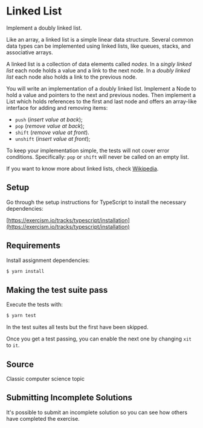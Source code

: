 # Linked List

Implement a doubly linked list.

Like an array, a linked list is a simple linear data structure. Several common data types can be implemented using
linked lists, like queues, stacks, and associative arrays.

A linked list is a collection of data elements called *nodes*. In a
*singly linked list* each node holds a value and a link to the next node. In a *doubly linked list* each node also holds
a link to the previous node.

You will write an implementation of a doubly linked list. Implement a Node to hold a value and pointers to the next and
previous nodes. Then implement a List which holds references to the first and last node and offers an array-like
interface for adding and removing items:

* `push` (*insert value at back*);
* `pop` (*remove value at back*);
* `shift` (*remove value at front*).
* `unshift` (*insert value at front*);

To keep your implementation simple, the tests will not cover error conditions. Specifically: `pop` or `shift` will never
be called on an empty list.

If you want to know more about linked lists, check [Wikipedia](https://en.wikipedia.org/wiki/Linked_list).

## Setup

Go through the setup instructions for TypeScript to install the necessary dependencies:

[https://exercism.io/tracks/typescript/installation](https://exercism.io/tracks/typescript/installation)

## Requirements

Install assignment dependencies:

```bash
$ yarn install
```

## Making the test suite pass

Execute the tests with:

```bash
$ yarn test
```

In the test suites all tests but the first have been skipped.

Once you get a test passing, you can enable the next one by changing `xit` to
`it`.

## Source

Classic computer science topic

## Submitting Incomplete Solutions

It's possible to submit an incomplete solution so you can see how others have completed the exercise.
